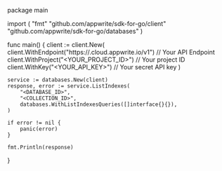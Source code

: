 package main

import (
    "fmt"
    "github.com/appwrite/sdk-for-go/client"
    "github.com/appwrite/sdk-for-go/databases"
)

func main() {
    client := client.New(
        client.WithEndpoint("https://<REGION>.cloud.appwrite.io/v1") // Your API Endpoint
        client.WithProject("<YOUR_PROJECT_ID>") // Your project ID
        client.WithKey("<YOUR_API_KEY>") // Your secret API key
    )

    service := databases.New(client)
    response, error := service.ListIndexes(
        "<DATABASE_ID>",
        "<COLLECTION_ID>",
        databases.WithListIndexesQueries([]interface{}{}),
    )

    if error != nil {
        panic(error)
    }

    fmt.Println(response)
}
